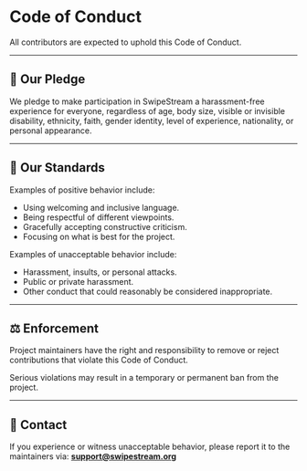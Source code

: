 # Code of Conduct

All contributors are expected to uphold this Code of Conduct.

---

## 💬 Our Pledge
We pledge to make participation in SwipeStream a harassment-free experience for everyone, regardless of age, body size, visible or invisible disability, ethnicity, faith, gender identity, level of experience, nationality, or personal appearance.

---

## 🙌 Our Standards
Examples of positive behavior include:
- Using welcoming and inclusive language.
- Being respectful of different viewpoints.
- Gracefully accepting constructive criticism.
- Focusing on what is best for the project.

Examples of unacceptable behavior include:
- Harassment, insults, or personal attacks.
- Public or private harassment.
- Other conduct that could reasonably be considered inappropriate.

---

## ⚖️ Enforcement
Project maintainers have the right and responsibility to remove or reject contributions that violate this Code of Conduct.

Serious violations may result in a temporary or permanent ban from the project.

---

## 📧 Contact
If you experience or witness unacceptable behavior, please report it to the maintainers via:
**support@swipestream.org**
